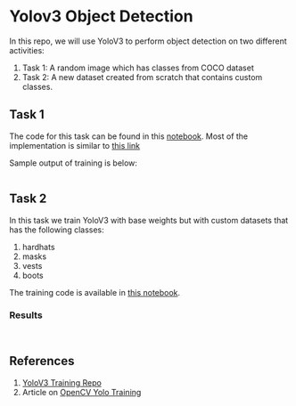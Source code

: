 # Yolov3 Object Detection

In this repo, we will use YoloV3 to perform object detection on two different activities:

1. Task 1: A random image which has classes from COCO dataset
2. Task 2: A new dataset created from scratch that contains custom classes.

## Task 1

The code for this task can be found in this [notebook](). Most of the implementation is similar to [this link](https://pysource.com/2019/06/27/yolo-object-detection-using-opencv-with-python/)

Sample output of training is below:

![]()

## Task 2

In this task we train YoloV3 with base weights but with custom datasets that has the following classes:

1. hardhats
2. masks
3. vests
4. boots

The training code is available in [this notebook]().

### Results

![]()

![]()

## References

1. [YoloV3 Training Repo](https://github.com/theschoolofai/YoloV3)
2. Article on [OpenCV Yolo Training](https://pysource.com/2019/06/27/yolo-object-detection-using-opencv-with-python/)
